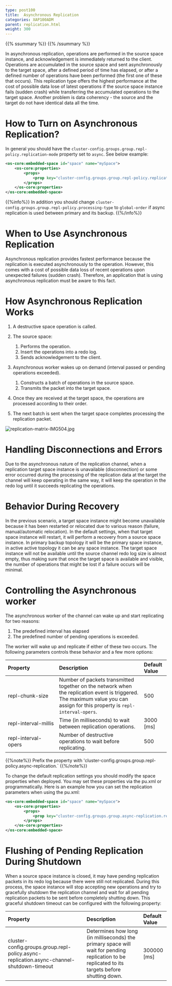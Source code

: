 ```yaml
---
type: post100
title:  Asynchronous Replication
categories: XAP100ADM
parent: replication.html
weight: 300
---
```


{{% ssummary %}} {{% /ssummary %}}



In asynchronous replication, operations are performed in the source space instance, and acknowledgement is immediately returned to the client. Operations are accumulated in the source space and sent asynchronously to the target space, after a defined period of time has elapsed, or after a defined number of operations have been performed (the first one of these that occurs). This replication type offers the highest performance at the cost of possible data lose of latest operations if the source space instance fails (sudden crash) while transferring the accumulated operations to the target space. Another problem is data coherency - the source and the target do not have identical data all the time.

# How to Turn on Asynchronous Replication?

In general you should have the `cluster-config.groups.group.repl-policy.replication-mode` property set to `async`. See below example:


```xml
<os-core:embedded-space id="space" name="mySpace">
    <os-core:properties>
        <props>
            <prop key="cluster-config.groups.group.repl-policy.replication-mode">async</prop>
        </props>
    </os-core:properties>
</os-core:embedded-space>
```

{{%info%}}
In addition you should change `cluster-config.groups.group.repl-policy.processing-type` to `global-order` if async replication is used between primary and its backup.
{{%/info%}}

# When to Use Asynchronous Replication

Asynchronous replication provides fastest performance because the replication is executed asynchronously to the operation. However, this comes with a cost
of possible data loss of recent operations upon unexpected failures (sudden crash). Therefore, an application that is using asynchronous replication
must be aware to this fact.

# How Asynchronous Replication Works

1. A destructive space operation is called.
1. The source space:
    1. Performs the operation.
    1. Insert the operations into a redo log.
    1. Sends acknowledgement to the client.

1.  Asynchronous worker wakes up on demand (interval passed or pending operations exceeded).
    1. Constructs a batch of operations in the source space.
    1. Transmits the packet into the target space.

1.  Once they are received at the target space, the operations are processed according to their order.
1.  The next batch is sent when the target space completes processing the replication packet.

![replication-matrix-IMG504.jpg](/attachment_files/replication-matrix-IMG504.jpg)

# Handling Disconnections and Errors

Due to the asynchronous nature of the replication channel, when a replication target space instance is unavailable (disconnection) or some error occurred during the processing of the replication data at the target the channel will keep operating in the same way, it will keep the operation in the redo log until it succeeds replicating the operations.

# Behavior During Recovery

In the previous scenario, a target space instance might become unavailable because it has been restarted or relocated due to various reason (failure, manual/automatic relocation). In the default settings, when that target space instance will restart, it will perform a recovery from a source space instance. In primary backup topology it will be the primary space instance, in active active topology it can be any space instance. The target space instance will not be available until the source channel redo log size is almost empty, thus making sure that once the target space is available and visible, the number of operations that might be lost if a failure occurs will be minimal.

# Controlling the Asynchronous worker

The asynchronous worker of the channel can wake up and start replicating for two reasons:

1. The predefined interval has elapsed
1. The predefined number of pending operations is exceeded.

The worker will wake up and replicate if either of these two occurs. The following parameters controls these behavior and a few more options:


| Property | Description | Default Value |
|:---------|:------------|:--------------|
| repl-chunk-size | Number of packets transmitted together on the network when the replication event is triggered. The maximum value you can assign for this property is `repl-interval-opers`. | 500 |
| <nobr>repl-interval-millis</nobr> | Time (in milliseconds) to wait between replication operations. | 3000 \[ms\] |
| repl-interval-opers | Number of destructive operations to wait before replicating. | 500 |


{{%note%}}
Prefix the property with 'cluster-config.groups.group.repl-policy.async-replication.`
{{%/note%}}

To change the default replication settings you should modify the space properties when deployed. You may set these properties via the pu.xml or programmatically. Here is an example how you can set the replication parameters when using the pu.xml:


```xml
<os-core:embedded-space id="space" name="mySpace">
    <os-core:properties>
        <props>
            <prop key="cluster-config.groups.group.async-replication.repl-chunk-size">1000</prop>
        </props>
    </os-core:properties>
</os-core:embedded-space>
```

# Flushing of Pending Replication During Shutdown

When a source space instance is closed, it may have pending replication packets in its redo log because there were still not replicated. During this process, the space instance will stop accepting new operations and try to gracefully shutdown the replication channel and wait for all pending replication packets to be sent before completely shutting down. This graceful shutdown timeout can be configured with the following property:


| Property | Description | Default Value |
|:---------|:------------|:--------------|
| cluster-config.groups.group.repl-policy.async-replication.async-channel-shutdown-timeout | Determines how long (in milliseconds) the primary space will wait for pending replication to be replicated to its targets before shutting down.| 300000 \[ms\]  |
